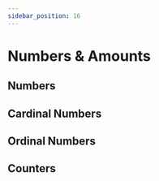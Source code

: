 ```yaml
---
sidebar_position: 16
---
```


# Numbers & Amounts

## Numbers

## Cardinal Numbers

## Ordinal Numbers

## Counters